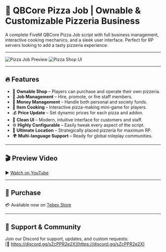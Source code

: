 # 🍕 QBCore Pizza Job | Ownable & Customizable Pizzeria Business

A complete FiveM QBCore Pizza Job script with full business management, interactive cooking mechanics, and a sleek user interface. Perfect for RP servers looking to add a tasty pizzeria experience.

---

![Pizza Job Preview](https://dunb17ur4ymx4.cloudfront.net/wysiwyg/1198781/01ccdba45ee8214cddb297d2569aedfa9a2c6b27.png)
![Pizza Shop UI](https://dunb17ur4ymx4.cloudfront.net/wysiwyg/1198781/20ba1dda9c27b15af44efe15ebe79d0bf4eaa7f1.png)

---

## 🔥 Features

- 🏪 **Ownable Shop** – Players can purchase and operate their own pizzeria.  
- 👔 **Job Management** – Hire, promote, or fire staff members.  
- 💸 **Money Management** – Handle both personal and society funds.  
- 🍳 **Item Cooking** – Interactive pizza-making mini-game for players.  
- 💰 **Price Update** – Set dynamic prices for each pizza and addon.  
- 🎨 **Clean UI** – Modern, intuitive interface for customers and staff.  
- ⚙️ **Highly Configurable** – Easily tweak every aspect of the script.  
- 📍 **Ultimate Location** – Strategically placed pizzeria for maximum RP.  
- 🌍 **Multi-language Support** – Ready for global roleplay communities.

---

## 🎬 Preview Video

▶️ [Watch on YouTube](https://www.youtube.com/watch?v=sn9E06Yghrg)

---

## 🛒 Purchase

💳 Available now on [Tebex Store](https://smoothscript.tebex.io/package/6479341)

---

## 💬 Support & Community

Join our Discord for support, updates, and custom requests:  
[🔗 https://discord.gg/sZcPPR2e2X](https://discord.gg/sZcPPR2e2X)
